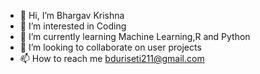 - 👋 Hi, I’m Bhargav Krishna
- 👀 I’m interested in Coding 
- 🌱 I’m currently learning Machine Learning,R and Python
- 💞️ I’m looking to collaborate on user projects
- 📫 How to reach me bduriseti211@gmail.com

<!---
Bhargav1234567/Bhargav1234567 is a ✨ special ✨ repository because its `README.md` (this file) appears on your GitHub profile.
You can click the Preview link to take a look at your changes.
--->
